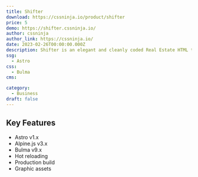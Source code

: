 ```yaml
---
title: Shifter
download: https://cssninja.io/product/shifter
price: 5
demo: https://shifter.cssninja.io/
author: cssninja
author_link: https://cssninja.io/
date: 2023-02-26T00:00:00.000Z
description: Shifter is an elegant and cleanly coded Real Estate HTML template that has been handcrafted with care and patience.
ssg:
  - Astro
css:
  - Bulma
cms:

category:
  - Business
draft: false
---
```


## Key Features

- Astro v1.x
- Alpine.js v3.x
- Bulma v9.x
- Hot reloading
- Production build
- Graphic assets
